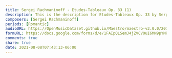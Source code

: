```yaml
---
title: Sergei Rachmaninoff - Etudes-Tableaux Op. 33 (1)
description: This is the description for Etudes-Tableaux Op. 33 by Sergei Rachmaninoff
composers: [Sergei Rachmaninoff]
periods: [Romantic]
audioURL: https://OpenMusicDataset.github.io/Maestro/maestro-v3.0.0/2018/MIDI-Unprocessed_Recital5-7_MID--AUDIO_05_R1_2018_wav--3.midi
formURL: https://docs.google.com/forms/d/e/1FAIpQLSemJ4jZVCVOuI6MN9pYMR3KcQ7tnawyaEehPZEa8jhV4XI92g/viewform
comments: true
share: true
date: 2021-08-08T07:43:13-06:00
---
```

